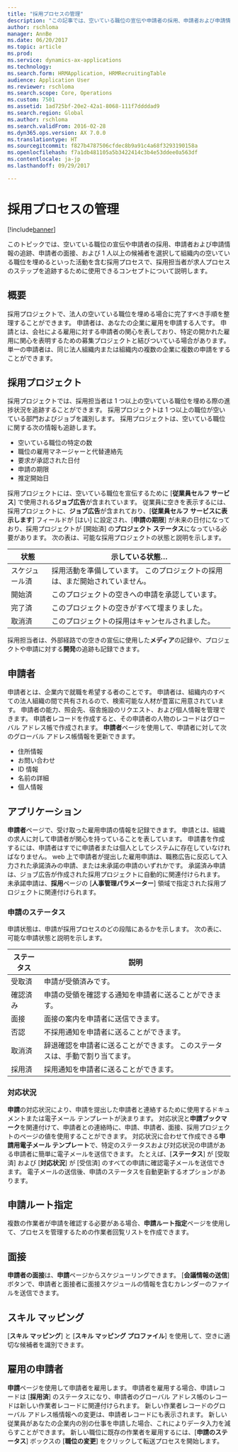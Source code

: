 ```yaml
---
title: "採用プロセスの管理"
description: "この記事では、空いている職位の宣伝や申請者の採用、申請者および申請情報の追跡、申請者の面接、および 1 人以上の候補者を選択して組織内の空いている職位を埋めるといった活動を含む採用プロセスで、採用担当者がステップを追跡するために使用できるコンセプトについて説明します。"
author: rschloma
manager: AnnBe
ms.date: 06/20/2017
ms.topic: article
ms.prod: 
ms.service: dynamics-ax-applications
ms.technology: 
ms.search.form: HRMApplication, HRMRecruitingTable
audience: Application User
ms.reviewer: rschloma
ms.search.scope: Core, Operations
ms.custom: 7501
ms.assetid: 1ad725bf-20e2-42a1-8068-111f7ddddad9
ms.search.region: Global
ms.author: rschloma
ms.search.validFrom: 2016-02-28
ms.dyn365.ops.version: AX 7.0.0
ms.translationtype: HT
ms.sourcegitcommit: f827b4787506cfdec8b9a91c4a68f3293190158a
ms.openlocfilehash: f7a1db481105a5b3422414c3b4e53ddee0a563df
ms.contentlocale: ja-jp
ms.lasthandoff: 09/29/2017

---
```


# <a name="manage-a-recruiting-process"></a>採用プロセスの管理

[!include[banner](../includes/banner.md)]


このトピックでは、空いている職位の宣伝や申請者の採用、申請者および申請情報の追跡、申請者の面接、および 1 人以上の候補者を選択して組織内の空いている職位を埋めるといった活動を含む採用プロセスで、採用担当者が求人プロセスのステップを追跡するために使用できるコンセプトについて説明します。

<a name="overview"></a>概要
--------

採用プロジェクトで、法人の空いている職位を埋める場合に完了すべき手順を整理することができます。 申請者は、あなたの企業に雇用を申請する人です。  申請とは、会社による雇用に対する申請者の関心を表しており、特定の開かれた雇用に関心を表明するための募集プロジェクトと結びついている場合があります。  単一の申請者は、同じ法人組織内または組織内の複数の企業に複数の申請をすることができます。

<a name="recruitment-projects"></a>採用プロジェクト
--------------------

採用プロジェクトでは、採用担当者は 1 つ以上の空いている職位を埋める際の進捗状況を追跡することができます。  採用プロジェクトは 1 つ以上の職位が空いている部門およびジョブを識別します。 採用プロジェクトは、空いている職位に関する次の情報も追跡します。
-   空いている職位の特定の数
-   職位の雇用マネージャーと代替連絡先
-   要求が承認された日付
-   申請の期限
-   推定開始日

採用プロジェクトには、空いている職位を宣伝するために [**従業員セルフ サービス**] で使用される**ジョブ広告**が含まれています。 従業員に空きを表示するには、採用プロジェクトに、**ジョブ広告**が含まれており、[**従業員セルフ サービスに表示します**] フィールドが [はい] に設定され、[**申請の期限**] が未来の日付になっており、採用プロジェクトが [開始済] の**プロジェクト ステータス**になっている必要があります。 次の表は、可能な採用プロジェクトの状態と説明を示します。

| **状態**    | **示している状態…**                                                                  |
|-----------|------------------------------------------------------------------------------------------|
| スケジュール済 | 採用活動を準備しています。  このプロジェクトの採用は、まだ開始されていません。 |
| 開始済   | このプロジェクトの空きへの申請を承認しています。                    |
| 完了済  | このプロジェクトの空きがすべて埋まりました。                                          |
| 取消済  | このプロジェクトの採用はキャンセルされました。                                           |

採用担当者は、外部経路での空きの宣伝に使用した**メディア**の記録や、プロジェクトや申請に対する**開発**の追跡も記録できます。

<a name="applicants"></a>申請者
----------

申請者とは、企業内で就職を希望する者のことです。  申請者は、組織内のすべての法人組織の間で共有されるので、検索可能な人材が豊富に用意されています。 申請者の能力、照会先、宿舎施設のリクエスト、および個人情報を管理できます。 申請者レコードを作成すると、その申請者の人物のレコードはグローバル アドレス帳で作成されます。 **申請者**ページを使用して、申請者に対して次のグローバル アドレス帳情報を更新できます。
-   住所情報
-   お問い合わせ
-   ID 情報
-   名前の詳細
-   個人情報

## <a name="applications"></a>アプリケーション
**申請者**ページで、受け取った雇用申請の情報を記録できます。 申請とは、組織の求人に対して申請者が関心を持っていることを表しています。  申請書を作成するには、申請者はすでに申請者または個人としてシステムに存在していなければなりません。
web 上で申請者が提出した雇用申請は、職務広告に反応して入力された承諾済みの申請、または未承諾の申請のいずれかです。 承諾済み申請は、ジョブ広告が作成された採用プロジェクトに自動的に関連付けられます。 未承諾申請は、**採用**ページの [**人事管理パラメーター**] 領域で指定された採用プロジェクトに関連付けられます。
### <a name="application-status"></a>申請のステータス

申請状態は、申請が採用プロセスのどの段階にあるかを示します。 次の表に、可能な申請状態と説明を示します。

| ステータス    | 説明                                                                           |
|-----------|-------------------------------------------------------------------------------------------|
| 受取済  | 申請が受領済みです。                                                             |
| 確認済み | 申請の受領を確認する通知を申請者に送ることができます。            |
| 面接 | 面接の案内を申請者に送信できます。                                     |
| 否認 | 不採用通知を申請者に送ることができます。                                          |
| 取消済  | 辞退確認を申請者に送ることができます。 このステータスは、手動で割り当てます。 |
| 採用済  | 採用通知を申請者に送ることができます。                                         |

### <a name="correspondence-actions"></a>対応状況

**申請**の対応状況により、申請を提出した申請者と連絡するために使用するドキュメントまたは電子メール テンプレートが決まります。 対応状況と**申請ブックマーク**を関連付けて、申請者との連絡時に、申請、申請者、面接、採用プロジェクトのページの値を使用することができます。  対応状況に合わせて作成できる**申請用電子メール テンプレート**で、特定のステータスおよび対応状況の申請がある申請者に簡単に電子メールを送信できます。 たとえば、[**ステータス**] が [受取済] および [**対応状況**] が [受信済] のすべての申請に確認電子メールを送信できます。  電子メールの送信後、申請のステータスを自動更新するオプションがあります。

## <a name="application-routing"></a>申請ルート指定

複数の作業者が申請を確認する必要がある場合、**申請ルート指定**ページを使用して、プロセスを管理するための作業者回覧リストを作成できます。

## <a name="interviews"></a>面接

**申請者の面接**は、**申請**ページからスケジューリングできます。  [**会議情報の送信**] ボタンで、申請者と面接者に面接スケジュールの情報を含むカレンダーのファイルを送信できます。

## <a name="skill-mapping"></a>スキル マッピング

[**スキル マッピング**] と [**スキル マッピング プロファイル**] を使用して、空きに適切な候補者を識別できます。

## <a name="hiring-applicants"></a>雇用の申請者

**申請**ページを使用して申請者を雇用します。 申請者を雇用する場合、申請レコードは [**採用済**] のステータスになり、申請者のグローバル アドレス帳のレコードは新しい作業者レコードに関連付けられます。 新しい作業者レコードのグローバル アドレス帳情報への変更は、申請者レコードにも表示されます。 新しい従業員があなたの企業内の別の仕事を申請した場合、これによりデータ入力を減らすことができます。  新しい職位に既存の作業者を雇用するには、[**申請のステータス**] ボックスの [**職位の変更**] をクリックして転送プロセスを開始します。






